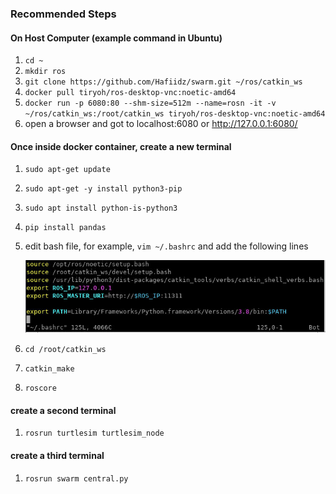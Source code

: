 ### Recommended Steps

#### On Host Computer (example command in Ubuntu)
1. `cd ~`
1. `mkdir ros`
1. `git clone https://github.com/Hafiidz/swarm.git ~/ros/catkin_ws`
1. `docker pull tiryoh/ros-desktop-vnc:noetic-amd64`
1. `docker run -p 6080:80 --shm-size=512m --name=rosn -it -v ~/ros/catkin_ws:/root/catkin_ws tiryoh/ros-desktop-vnc:noetic-amd64`
1. open a browser and got to localhost:6080 or http://127.0.0.1:6080/

#### Once inside docker container, create a new terminal
1. `sudo apt-get update`
1. `sudo apt-get -y install python3-pip`
1. `sudo apt install python-is-python3`
1. `pip install pandas`
1. edit bash file, for example, `vim ~/.bashrc` and add the following lines

    ![bashrc screenshot](notes/bashrc.png)

1. `cd /root/catkin_ws`
1. `catkin_make`
1. `roscore`

#### create a second terminal
1. `rosrun turtlesim turtlesim_node`

#### create a third terminal
1. `rosrun swarm central.py`


